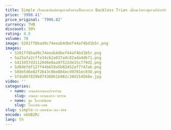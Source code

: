 ```yaml
---
title: Simple เรือคอซาตินฉัตรชุดราตรีอย่างเป็นทางการ Backless Trian เพื่อนเจ้าสาวชุดราตรีสําหรับผู้หญิงด้านข้าง Slit ที่กําหนดเอง
price: '3998.41'
price_original: '7996.82'
currency: THB
discount: 50%
rating: 4.5
volume: 78
image: S201ff8bad9c74eeab4dbef44af4bd1b5r.png
images:
  - S201ff8bad9c74eeab4dbef44af4bd1b5r.png
  - Sa25afa2cffe34c62a037a4c82ada4db71.png
  - S413457d3112046e8aa97522de15c779dI.png
  - Sd04bfdf127f44b659a5b02452af7747ab.png
  - S0de5d6e82f2643c0be804ecd9701ec03U.png
  - Sfda807829b074388b1b982c30d1545b8e.jpg
video: ''
categories:
  - name: งานแต่งงานและกิจกรรม
    slug: งานแต-งงานและก-จกรรม
  - name: ชุด โอกาสพิเศษ
    slug: โอกาสพ-เศษ
slug: simple-เร-อคอซาต-นฉ-ตรช
encode: okUB2Rc
lang: th
---
```

  
